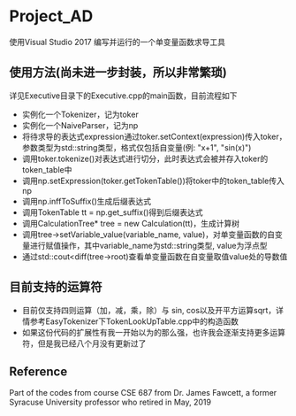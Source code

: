 # Project_AD
使用Visual Studio 2017 编写并运行的一个单变量函数求导工具

## 使用方法(尚未进一步封装，所以非常繁琐)
详见Executive目录下的Executive.cpp的main函数，目前流程如下
+ 实例化一个Tokenizer，记为toker
+ 实例化一个NaiveParser，记为np
+ 将待求导的表达式expression通过toker.setContext(expression)传入toker，参数类型为std::string类型，格式仅包括自变量(例: "x+1", "sin(x)")
+ 调用toker.tokenize()对表达式进行切分，此时表达式会被并存入toker的token_table中
+ 调用np.setExpression(toker.getTokenTable())将toker中的token_table传入np
+ 调用np.inffToSuffix()生成后缀表达式
+ 调用TokenTable tt = np.get_suffix()得到后缀表达式
+ 调用CalculationTree* tree = new Calculation(tt)，生成计算树
+ 调用tree->setVariable_value(variable_name, value)，对单变量函数的自变量进行赋值操作，其中variable_name为std::string类型, value为浮点型
+ 通过std::cout<<tree->diff(tree->root)查看单变量函数在自变量取值value处的导数值
  
## 目前支持的运算符
+ 目前仅支持四则运算（加，减，乘，除）与 sin, cos以及开平方运算sqrt，详情参考EasyTokenizer下TokenLookUpTable.cpp中的构造函数
+ 如果这份代码的扩展性有我一开始以为的那么强，也许我会逐渐支持更多运算符，但是我已经八个月没有更新过了

## Reference
  Part of the codes from course CSE 687 from Dr. James Fawcett, a former Syracuse University professor who retired in May, 2019
